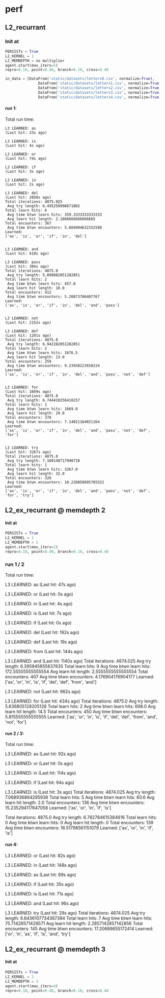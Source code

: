 # perf

## L2_recurrant



### Init at

``` python
PERSISTx = True
L2_KERNEL = 1
L2_MEMDEPTH = no multiplier
agent.start(max_iters=5)
repro=0.10, point=0.40, branch=0.10, cross=0.40

in_data = [DataFrom('static/datasets/letters0.csv', normalize=True),
               DataFrom('static/datasets/letters1.csv', normalize=True),
               DataFrom('static/datasets/letters2.csv', normalize=True),
               DataFrom('static/datasets/letters3.csv', normalize=True),
               DataFrom('static/datasets/letters4.csv', normalize=True)]

```

#### run 1:
Total run time:

```
L3 LEARNED: as
(Last hit: 23s ago)

L3 LEARNED: is
(Last hit: 4s ago)

L3 LEARNED: or
(Last hit: 74s ago)

L3 LEARNED: if
(Last hit: 3s ago)

L3 LEARNED: in
(Last hit: 2s ago)

L3 LEARNED: del
(Last hit: 2050s ago)
Total iterations: 4875.025
 Avg try length: 6.495258998671802
Total learn hits: 6
 Avg time btwn learn hits: 359.3333333333333
 Avg learn hit length: 2.1666666666666665
Total encounters: 367
 Avg time btwn encounters: 5.604904632152588
Learned:
['as', 'is', 'or', 'if', 'in', 'del']


L3 LEARNED: and
(Last hit: 610s ago)

L3 LEARNED: pass
(Last hit: 304s ago)
Total iterations: 4875.0
 Avg try length: 5.899882051282051
Total learn hits: 2
 Avg time btwn learn hits: 457.0
 Avg learn hit length: 10.0
Total encounters: 412
 Avg time btwn encounters: 5.20873786407767
Learned:
['as', 'is', 'or', 'if', 'in', 'del', 'and', 'pass']


L3 LEARNED: not
(Last hit: 2152s ago)

L3 LEARNED: def
(Last hit: 1201s ago)
Total iterations: 4875.0
 Avg try length: 6.942282051282051
Total learn hits: 2
 Avg time btwn learn hits: 1676.5
 Avg learn hit length: 13.0
Total encounters: 259
 Avg time btwn encounters: 9.23938223938224
Learned:
['as', 'is', 'or', 'if', 'in', 'del', 'and', 'pass', 'not', 'def']


L3 LEARNED: for
(Last hit: 1669s ago)
Total iterations: 4875.0
 Avg try length: 6.744410256410257
Total learn hits: 1
 Avg time btwn learn hits: 1669.0
 Avg learn hit length: 29.0
Total encounters: 378
 Avg time btwn encounters: 7.14021164021164
Learned:
['as', 'is', 'or', 'if', 'in', 'del', 'and', 'pass', 'not', 'def', 'for']


L3 LEARNED: try
(Last hit: 3267s ago)
Total iterations: 4875.0
 Avg try length: 7.160148717948718
Total learn hits: 1
 Avg time btwn learn hits: 3267.0
 Avg learn hit length: 32.0
Total encounters: 326
 Avg time btwn encounters: 10.220858895705522
Learned:
['as', 'is', 'or', 'if', 'in', 'del', 'and', 'pass', 'not', 'def', 'for', 'try']
```

## L2_ex_recurrant @ memdepth 2

#### Init at

``` python
PERSISTx = True
L2_KERNEL = 1
L2_MEMDEPTH = 2
agent.start(max_iters=2)
repro=0.10, point=0.40, branch=0.10, cross=0.40
```

### run 1 / 2
Total run time:

L3 LEARNED: as
(Last hit: 47s ago)

L3 LEARNED: or
(Last hit: 0s ago)

L3 LEARNED: in
(Last hit: 4s ago)

L3 LEARNED: is
(Last hit: 7s ago)

L3 LEARNED: if
(Last hit: 0s ago)

L3 LEARNED: del
(Last hit: 192s ago)

L3 LEARNED: def
(Last hit: 19s ago)

L3 LEARNED: from
(Last hit: 144s ago)

L3 LEARNED: and
(Last hit: 1140s ago)
Total iterations: 4874.025
 Avg try length: 6.395945855837835
Total learn hits: 9
 Avg time btwn learn hits: 172.55555555555554
 Avg learn hit length: 2.5555555555555554
Total encounters: 407
 Avg time btwn encounters: 4.176904176904177
Learned:
['as', 'or', 'in', 'is', 'if', 'del', 'def', 'from', 'and']


L3 LEARNED: not
(Last hit: 962s ago)

L3 LEARNED: for
(Last hit: 434s ago)
Total iterations: 4875.0
 Avg try length: 5.636805128205128
Total learn hits: 2
 Avg time btwn learn hits: 698.0
 Avg learn hit length: 14.5
Total encounters: 450
 Avg time btwn encounters: 5.815555555555555
Learned:
['as', 'or', 'in', 'is', 'if', 'del', 'def', 'from', 'and', 'not', 'for']

#### run 2 / 3:
Total run time:

L3 LEARNED: as
(Last hit: 92s ago)

L3 LEARNED: or
(Last hit: 0s ago)

L3 LEARNED: in
(Last hit: 114s ago)

L3 LEARNED: if
(Last hit: 94s ago)

L3 LEARNED: is
(Last hit: 3s ago)
Total iterations: 4874.025
 Avg try length: 7.068936864295936
Total learn hits: 5
 Avg time btwn learn hits: 60.6
 Avg learn hit length: 2.0
Total encounters: 136
 Avg time btwn encounters: 15.235294117647058
Learned:
['as', 'or', 'in', 'if', 'is']

Total iterations: 4875.0
 Avg try length: 6.782784615384616
Total learn hits: 0
 Avg time btwn learn hits: 0
 Avg learn hit length: 0
Total encounters: 139
 Avg time btwn encounters: 16.51798561151079
Learned:
['as', 'or', 'in', 'if', 'is']

#### run 4:

L3 LEARNED: or
(Last hit: 82s ago)

L3 LEARNED: in
(Last hit: 148s ago)

L3 LEARNED: as
(Last hit: 69s ago)

L3 LEARNED: if
(Last hit: 35s ago)

L3 LEARNED: is
(Last hit: 71s ago)

L3 LEARNED: and
(Last hit: 96s ago)

L3 LEARNED: try
(Last hit: 29s ago)
Total iterations: 4874.025
 Avg try length: 6.6436107734367384
Total learn hits: 7
 Avg time btwn learn hits: 75.71428571428571
 Avg learn hit length: 2.2857142857142856
Total encounters: 145
 Avg time btwn encounters: 17.20689655172414
Learned:
['or', 'in', 'as', 'if', 'is', 'and', 'try']


## L2_ex_recurrant @ memdepth 3

#### Init at

``` python
PERSISTx = True
L2_KERNEL = 1
L2_MEMDEPTH = 3
agent.start(max_iters=4)
repro=0.10, point=0.40, branch=0.10, cross=0.40
```

